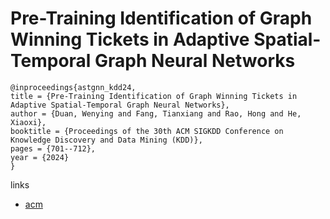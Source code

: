 # Pre-Training Identification of Graph Winning Tickets in Adaptive Spatial-Temporal Graph Neural Networks

```
@inproceedings{astgnn_kdd24,
title = {Pre-Training Identification of Graph Winning Tickets in Adaptive Spatial-Temporal Graph Neural Networks},
author = {Duan, Wenying and Fang, Tianxiang and Rao, Hong and He, Xiaoxi},
booktitle = {Proceedings of the 30th ACM SIGKDD Conference on Knowledge Discovery and Data Mining (KDD)},
pages = {701--712},
year = {2024}
}
```

links
- [acm](https://dl.acm.org/doi/10.1145/3637528.3671912)
